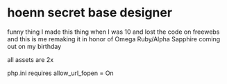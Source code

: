 # hoenn secret base designer

funny thing I made this thing when I was 10 and lost the code on freewebs and this is me remaking it in honor of Omega Ruby/Alpha Sapphire coming out on my birthday


all assets are 2x


php.ini requires allow_url_fopen = On
